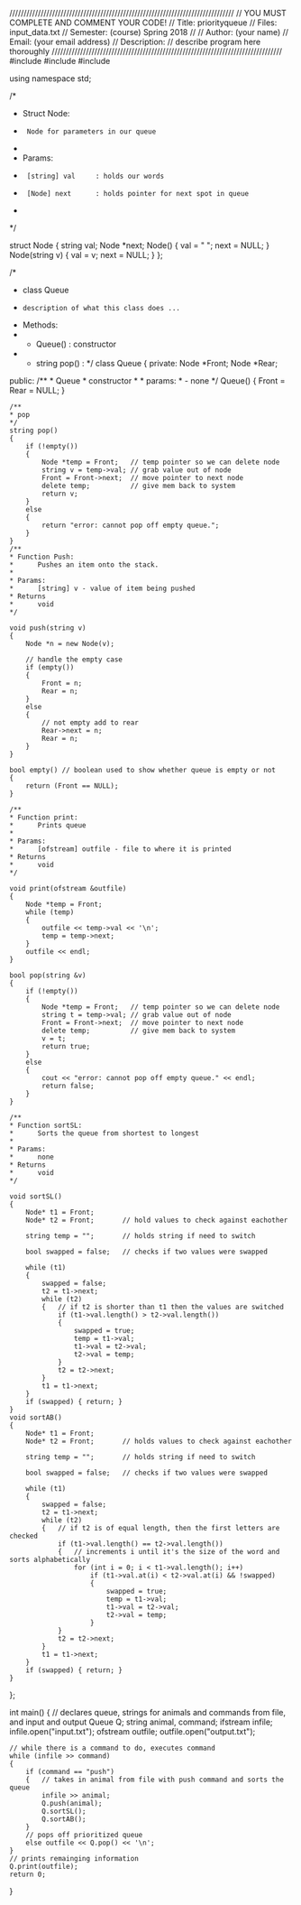 ///////////////////////////////////////////////////////////////////////////////
//                   YOU MUST COMPLETE AND COMMENT YOUR CODE!
// Title:            priorityqueue
// Files:            input_data.txt
// Semester:         (course) Spring 2018
//
// Author:           (your name)
// Email:            (your email address)
// Description:
//       describe program here thoroughly
/////////////////////////////////////////////////////////////////////////////////
#include <iostream>
#include <fstream>
#include <string>

using namespace std;

/*
* Struct Node:
*      Node for parameters in our queue
*
* Params:
*      [string] val		: holds our words
*	   [Node] next		: holds pointer for next spot in queue
*
*/

struct Node
{
	string val;
	Node *next;
	Node()
	{
		val = " ";
		next = NULL;
	}
	Node(string v)
	{
		val = v;
		next = NULL;
	}
};

/*
* class Queue
*     description of what this class does ...
* Methods:
*  - Queue()       : constructor
*  - string pop()  :
*/
class Queue
{
private:
	Node *Front;
	Node *Rear;

public:
	/**
	* Queue
	* constructor
	*
	* params:
	*     - none
	*/
	Queue()
	{
		Front = Rear = NULL;
	}

	/**
	* pop
	*/
	string pop()
	{
		if (!empty())
		{
			Node *temp = Front;   // temp pointer so we can delete node
			string v = temp->val; // grab value out of node
			Front = Front->next;  // move pointer to next node
			delete temp;          // give mem back to system
			return v;
		}
		else
		{
			return "error: cannot pop off empty queue.";
		}
	}
	/**
	* Function Push:
	*      Pushes an item onto the stack.
	*
	* Params:
	*      [string] v - value of item being pushed
	* Returns
	*      void
	*/

	void push(string v)
	{
		Node *n = new Node(v);

		// handle the empty case
		if (empty())
		{
			Front = n;
			Rear = n;
		}
		else
		{
			// not empty add to rear
			Rear->next = n;
			Rear = n;
		}
	}

	bool empty() // boolean used to show whether queue is empty or not
	{
		return (Front == NULL);
	}

	/**
	* Function print:
	*      Prints queue
	*
	* Params:
	*      [ofstream] outfile - file to where it is printed
	* Returns
	*      void
	*/

	void print(ofstream &outfile)
	{
		Node *temp = Front;
		while (temp)
		{
			outfile << temp->val << '\n';
			temp = temp->next;
		}
		outfile << endl;
	}

	bool pop(string &v)
	{
		if (!empty())
		{
			Node *temp = Front;   // temp pointer so we can delete node
			string t = temp->val; // grab value out of node
			Front = Front->next;  // move pointer to next node
			delete temp;          // give mem back to system
			v = t;
			return true;
		}
		else
		{
			cout << "error: cannot pop off empty queue." << endl;
			return false;
		}
	}

	/**
	* Function sortSL:
	*      Sorts the queue from shortest to longest
	*
	* Params:
	*      none
	* Returns
	*      void
	*/

	void sortSL()
	{
		Node* t1 = Front;
		Node* t2 = Front;		// hold values to check against eachother

		string temp = "";		// holds string if need to switch

		bool swapped = false;   // checks if two values were swapped

		while (t1)
		{
			swapped = false;
			t2 = t1->next;
			while (t2)
			{	// if t2 is shorter than t1 then the values are switched
				if (t1->val.length() > t2->val.length())
				{
					swapped = true;
					temp = t1->val;
					t1->val = t2->val;
					t2->val = temp;
				}
				t2 = t2->next;
			}
			t1 = t1->next;
		}
		if (swapped) { return; }
	}
	void sortAB()
	{
		Node* t1 = Front;
		Node* t2 = Front;		// holds values to check against eachother

		string temp = "";		// holds string if need to switch

		bool swapped = false;   // checks if two values were swapped

		while (t1)
		{
			swapped = false;
			t2 = t1->next;
			while (t2)
			{   // if t2 is of equal length, then the first letters are checked
				if (t1->val.length() == t2->val.length())
				{	// increments i until it's the size of the word and sorts alphabetically
					for (int i = 0; i < t1->val.length(); i++)
						if (t1->val.at(i) < t2->val.at(i) && !swapped)
						{
							swapped = true;
							temp = t1->val;
							t1->val = t2->val;
							t2->val = temp;
						}
				}
				t2 = t2->next;
			}
			t1 = t1->next;
		}
		if (swapped) { return; }
	}
};

int main()
{
	// declares queue, strings for animals and commands from file, and input and output
	Queue Q;
	string animal, command;
	ifstream infile;
	infile.open("input.txt");
	ofstream outfile;
	outfile.open("output.txt");

	// while there is a command to do, executes command
	while (infile >> command)
	{
		if (command == "push")
		{	// takes in animal from file with push command and sorts the queue
			infile >> animal;
			Q.push(animal);
			Q.sortSL();
			Q.sortAB();
		}
		// pops off prioritized queue
		else outfile << Q.pop() << '\n';
	}
	// prints remainging information
	Q.print(outfile);
	return 0;
}
